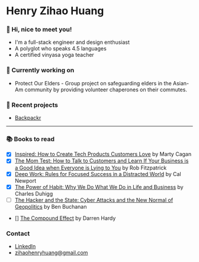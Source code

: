 
# Henry Zihao Huang

### 💬  Hi, nice to meet you!
* I'm a full-stack engineer and design enthusiast
* A polyglot who speaks 4.5 languages
* A certified vinyasa yoga teacher


### 🌱  Currently working on
* Protect Our Elders - Group project on safeguarding elders in the Asian-Am community by providing volunteer chaperones on their commutes.

### 👯 Recent projects
* [Backpackr](https://backpackr-aa.herokuapp.com/)

---

### :books: Books to read
- [x] [Inspired: How to Create Tech Products Customers Love](https://www.goodreads.com/book/show/35249663-inspired) by Marty Cagan
- [x] [The Mom Test: How to Talk to Customers and Learn If Your Business is a Good Idea when Everyone is Lying to You](https://www.goodreads.com/book/show/52283963-the-mom-test?from_search=true&from_srp=true&qid=jBkdaaD0bL&rank=1) by Rob Fitzpatrick
- [x] [Deep Work: Rules for Focused Success in a Distracted World](https://www.amazon.com/dp/B013UWFM52/ref=dp-kindle-redirect?_encoding=UTF8&btkr=1) by Cal Newport
- [x] [The Power of Habit: Why We Do What We Do in Life and Business](https://www.amazon.com/dp/B0055PGUYU/ref=dp-kindle-redirect?_encoding=UTF8&btkr=1) by Charles Duhigg
- [ ] [The Hacker and the State: Cyber Attacks and the New Normal of Geopolitics](https://www.hup.harvard.edu/catalog.php?isbn=9780674987555) by Ben Buchanan
- [] [The Compound Effect](https://www.amazon.com/Compound-Effect-Darren-Hardy/dp/159315724X) by Darren Hardy


### Contact
* [LinkedIn](https://www.linkedin.com/in/zihaohuang/)
* zihaohenryhuang@gmail.com


